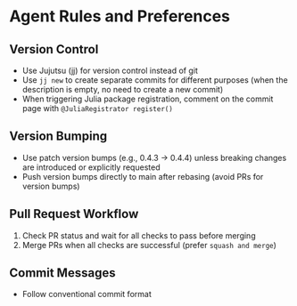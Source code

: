 # Agent Rules and Preferences

## Version Control
- Use Jujutsu (jj) for version control instead of git
- Use `jj new` to create separate commits for different purposes (when the description is empty, no need to create a new commit)
- When triggering Julia package registration, comment on the commit page with `@JuliaRegistrator register()`

## Version Bumping
- Use patch version bumps (e.g., 0.4.3 → 0.4.4) unless breaking changes are introduced or explicitly requested
- Push version bumps directly to main after rebasing (avoid PRs for version bumps)

## Pull Request Workflow
1. Check PR status and wait for all checks to pass before merging
2. Merge PRs when all checks are successful (prefer `squash and merge`)

## Commit Messages
- Follow conventional commit format

